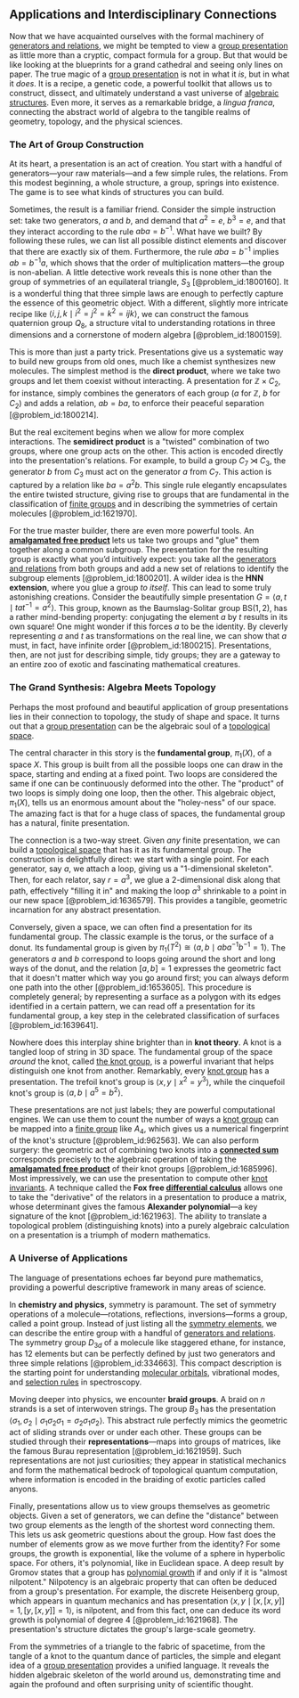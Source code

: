 ## Applications and Interdisciplinary Connections

Now that we have acquainted ourselves with the formal machinery of [generators and relations](@article_id:139933), we might be tempted to view a [group presentation](@article_id:140217) as little more than a cryptic, compact formula for a group. But that would be like looking at the blueprints for a grand cathedral and seeing only lines on paper. The true magic of a [group presentation](@article_id:140217) is not in what it *is*, but in what it *does*. It is a recipe, a genetic code, a powerful toolkit that allows us to construct, dissect, and ultimately understand a vast universe of [algebraic structures](@article_id:138965). Even more, it serves as a remarkable bridge, a *lingua franca*, connecting the abstract world of algebra to the tangible realms of geometry, topology, and the physical sciences.

### The Art of Group Construction

At its heart, a presentation is an act of creation. You start with a handful of generators—your raw materials—and a few simple rules, the relations. From this modest beginning, a whole structure, a group, springs into existence. The game is to see what kinds of structures you can build.

Sometimes, the result is a familiar friend. Consider the simple instruction set: take two generators, $a$ and $b$, and demand that $a^2=e$, $b^3=e$, and that they interact according to the rule $aba = b^{-1}$. What have we built? By following these rules, we can list all possible distinct elements and discover that there are exactly six of them. Furthermore, the rule $aba = b^{-1}$ implies $ab = b^{-1}a$, which shows that the order of multiplication matters—the group is non-abelian. A little detective work reveals this is none other than the group of symmetries of an equilateral triangle, $S_3$ [@problem_id:1800160]. It is a wonderful thing that three simple laws are enough to perfectly capture the essence of this geometric object. With a different, slightly more intricate recipe like $\langle i,j,k \mid i^2=j^2=k^2=ijk \rangle$, we can construct the famous quaternion group $Q_8$, a structure vital to understanding rotations in three dimensions and a cornerstone of modern algebra [@problem_id:1800159].

This is more than just a party trick. Presentations give us a systematic way to build new groups from old ones, much like a chemist synthesizes new molecules. The simplest method is the **direct product**, where we take two groups and let them coexist without interacting. A presentation for $\mathbb{Z} \times C_2$, for instance, simply combines the generators of each group ($a$ for $\mathbb{Z}$, $b$ for $C_2$) and adds a relation, $ab=ba$, to enforce their peaceful separation [@problem_id:1800214].

But the real excitement begins when we allow for more complex interactions. The **semidirect product** is a "twisted" combination of two groups, where one group acts on the other. This action is encoded directly into the presentation's relations. For example, to build a group $C_7 \rtimes C_3$, the generator $b$ from $C_3$ must act on the generator $a$ from $C_7$. This action is captured by a relation like $ba=a^2b$. This single rule elegantly encapsulates the entire twisted structure, giving rise to groups that are fundamental in the classification of [finite groups](@article_id:139216) and in describing the symmetries of certain molecules [@problem_id:1621970].

For the true master builder, there are even more powerful tools. An **[amalgamated free product](@article_id:155204)** lets us take two groups and "glue" them together along a common subgroup. The presentation for the resulting group is exactly what you’d intuitively expect: you take all the [generators and relations](@article_id:139933) from both groups and add a new set of relations to identify the subgroup elements [@problem_id:1800201]. A wilder idea is the **HNN extension**, where you glue a group *to itself*. This can lead to some truly astonishing creations. Consider the beautifully simple presentation $G = \langle a, t \mid tat^{-1} = a^2 \rangle$. This group, known as the Baumslag-Solitar group $\mathrm{BS}(1,2)$, has a rather mind-bending property: conjugating the element $a$ by $t$ results in its own square! One might wonder if this forces $a$ to be the identity. By cleverly representing $a$ and $t$ as transformations on the real line, we can show that $a$ must, in fact, have infinite order [@problem_id:1800215]. Presentations, then, are not just for describing simple, tidy groups; they are a gateway to an entire zoo of exotic and fascinating mathematical creatures.

### The Grand Synthesis: Algebra Meets Topology

Perhaps the most profound and beautiful application of group presentations lies in their connection to topology, the study of shape and space. It turns out that a [group presentation](@article_id:140217) can be the algebraic soul of a [topological space](@article_id:148671).

The central character in this story is the **fundamental group**, $\pi_1(X)$, of a space $X$. This group is built from all the possible loops one can draw in the space, starting and ending at a fixed point. Two loops are considered the same if one can be continuously deformed into the other. The "product" of two loops is simply doing one loop, then the other. This algebraic object, $\pi_1(X)$, tells us an enormous amount about the "holey-ness" of our space. The amazing fact is that for a huge class of spaces, the fundamental group has a natural, finite presentation.

The connection is a two-way street. Given *any* finite presentation, we can build a [topological space](@article_id:148671) that has it as its fundamental group. The construction is delightfully direct: we start with a single point. For each generator, say $a$, we attach a loop, giving us a "1-dimensional skeleton". Then, for each relator, say $r=a^3$, we glue a 2-dimensional disk along that path, effectively "filling it in" and making the loop $a^3$ shrinkable to a point in our new space [@problem_id:1636579]. This provides a tangible, geometric incarnation for any abstract presentation.

Conversely, given a space, we can often find a presentation for its fundamental group. The classic example is the torus, or the surface of a donut. Its fundamental group is given by $\pi_1(T^2) \cong \langle a, b \mid aba^{-1}b^{-1}=1 \rangle$. The generators $a$ and $b$ correspond to loops going around the short and long ways of the donut, and the relation $[a,b]=1$ expresses the geometric fact that it doesn't matter which way you go around first; you can always deform one path into the other [@problem_id:1653605]. This procedure is completely general; by representing a surface as a polygon with its edges identified in a certain pattern, we can read off a presentation for its fundamental group, a key step in the celebrated classification of surfaces [@problem_id:1639641].

Nowhere does this interplay shine brighter than in **knot theory**. A knot is a tangled loop of string in 3D space. The fundamental group of the space *around* the knot, called [the knot group](@article_id:266945), is a powerful invariant that helps distinguish one knot from another. Remarkably, every [knot group](@article_id:149851) has a presentation. The trefoil knot's group is $\langle x,y \mid x^2=y^3 \rangle$, while the cinquefoil knot's group is $\langle a,b \mid a^5=b^2 \rangle$.

These presentations are not just labels; they are powerful computational engines. We can use them to count the number of ways a [knot group](@article_id:149851) can be mapped into a [finite group](@article_id:151262) like $A_4$, which gives us a numerical fingerprint of the knot's structure [@problem_id:962563]. We can also perform surgery: the geometric act of combining two knots into a **[connected sum](@article_id:263080)** corresponds precisely to the algebraic operation of taking the **[amalgamated free product](@article_id:155204)** of their knot groups [@problem_id:1685996]. Most impressively, we can use the presentation to compute other [knot invariants](@article_id:157221). A technique called the **Fox free [differential calculus](@article_id:174530)** allows one to take the "derivative" of the relators in a presentation to produce a matrix, whose determinant gives the famous **Alexander polynomial**—a key signature of the knot [@problem_id:1621963]. The ability to translate a topological problem (distinguishing knots) into a purely algebraic calculation on a presentation is a triumph of modern mathematics.

### A Universe of Applications

The language of presentations echoes far beyond pure mathematics, providing a powerful descriptive framework in many areas of science.

In **chemistry and physics**, symmetry is paramount. The set of symmetry operations of a molecule—rotations, reflections, inversions—forms a group, called a point group. Instead of just listing all the [symmetry elements](@article_id:136072), we can describe the entire group with a handful of [generators and relations](@article_id:139933). The symmetry group $D_{3d}$ of a molecule like staggered ethane, for instance, has 12 elements but can be perfectly defined by just two generators and three simple relations [@problem_id:334663]. This compact description is the starting point for understanding [molecular orbitals](@article_id:265736), vibrational modes, and [selection rules](@article_id:140290) in spectroscopy.

Moving deeper into physics, we encounter **braid groups**. A braid on $n$ strands is a set of interwoven strings. The group $B_3$ has the presentation $\langle \sigma_1, \sigma_2 \mid \sigma_1 \sigma_2 \sigma_1 = \sigma_2 \sigma_1 \sigma_2 \rangle$. This abstract rule perfectly mimics the geometric act of sliding strands over or under each other. These groups can be studied through their **representations**—maps into groups of matrices, like the famous Burau representation [@problem_id:1621959]. Such representations are not just curiosities; they appear in statistical mechanics and form the mathematical bedrock of topological quantum computation, where information is encoded in the braiding of exotic particles called anyons.

Finally, presentations allow us to view groups themselves as geometric objects. Given a set of generators, we can define the "distance" between two group elements as the length of the shortest word connecting them. This lets us ask geometric questions about the group. How fast does the number of elements grow as we move further from the identity? For some groups, the growth is exponential, like the volume of a sphere in hyperbolic space. For others, it's polynomial, like in Euclidean space. A deep result by Gromov states that a group has [polynomial growth](@article_id:176592) if and only if it is "almost nilpotent." Nilpotency is an algebraic property that can often be deduced from a group's presentation. For example, the discrete Heisenberg group, which appears in quantum mechanics and has presentation $\langle x, y \mid [x, [x,y]]=1, [y, [x,y]]=1 \rangle$, is nilpotent, and from this fact, one can deduce its word growth is polynomial of degree 4 [@problem_id:1621968]. The presentation's structure dictates the group's large-scale geometry.

From the symmetries of a triangle to the fabric of spacetime, from the tangle of a knot to the quantum dance of particles, the simple and elegant idea of a [group presentation](@article_id:140217) provides a unified language. It reveals the hidden algebraic skeleton of the world around us, demonstrating time and again the profound and often surprising unity of scientific thought.